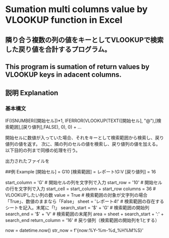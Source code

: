 # Sumation multi columns value by VLOOKUP function in Excel
## 隣り合う複数の列の値をキーとしてVLOOKUPで検索した戻り値を合計するプログラム。
## This program is sumation of return values by VLOOKUP keys in adacent columns.
  
## 説明 Explanation
### 基本構文 
IF(ISNUMBER([開始セル])*1, IFERROR(VLOOKUP(TEXT([開始セル], "@"),[検索範囲],[戻り値列],FALSE), 0), 0) + …

開始セルに数値が入っていた場合、それをキーとして検索範囲から検索し、戻り値列の値を返す。
次に、隣の列のセルの値を検索し、戻り値列の値を加える。
以下目的の列まで同様の処理を行う。

出力されたファイルを

##例 Example
[開始セル] = G10
[検索範囲] = レポート!$G:$V
[戻り値列] = 16

start_column = 'G' # 開始セルの列を文字列で入力
start_row = '10' # 開始セルの行を文字列で入力
start_cell = start_column + start_row
columns = 36 # VLOOKUPしたい列の数
value = True # 検索範囲の対象が文字列の場合「True」、数値のままなら「False」
sheet = 'レポート4!' # 検索範囲の存在するシートを記入。末尾に「!」
search_start = '$' + 'G' # 検索範囲の開始列
search_end = '$' + 'V' # 検索範囲の末尾列
area = sheet + search_start + ':' + search_end
return_column = '16' # 戻り値列（検索範囲の開始列を1とする）

now = datetime.now()
str_now = f'{now:%Y-%m-%d_%H%M%S}'